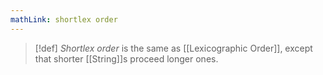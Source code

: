 ```yaml
---
mathLink: shortlex order
---
```

>[!def]
>*Shortlex order* is the same as [[Lexicographic Order]], except that shorter [[String]]s proceed longer ones.
>
